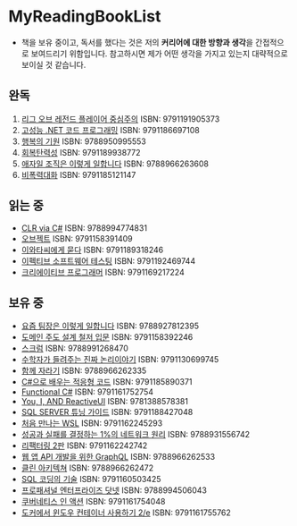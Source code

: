 # MyReadingBookList

- 책을 보유 중이고, 독서를 했다는 것은 저의 **커리어에 대한 방향과 생각**을 간접적으로 보여드리기 위함입니다. 참고하시면 제가 어떤 생각을 가지고 있는지 대략적으로 보이실 것 같습니다.

## 완독

1. [리그 오브 레전드 플레이어 중심주의](https://www.aladin.co.kr/shop/wproduct.aspx?ItemId=323999437) ISBN: 9791191905373
2. [고성능 .NET 코드 프로그래밍](https://www.aladin.co.kr/shop/wproduct.aspx?ItemId=75388863) ISBN: 9791186697108
3. [행복의 기원](https://www.aladin.co.kr/shop/wproduct.aspx?ItemId=273139330) ISBN: 9788950995553
4. [회복탄력성](https://www.aladin.co.kr/shop/wproduct.aspx?ItemId=187544571) ISBN: 9791189938772
5. [애자일 조직은 이렇게 일합니다](https://www.aladin.co.kr/shop/wproduct.aspx?ItemId=296976761&start=slayer) ISBN: 9788966263608
6. [비폭력대화](https://www.aladin.co.kr/shop/wproduct.aspx?ItemId=125174961) ISBN: 9791185121147

## 읽는 중

- [CLR via C#](https://www.aladin.co.kr/shop/wproduct.aspx?ItemId=49012922) ISBN: 9788994774831
- [오브젝트](https://aladin.co.kr/shop/wproduct.aspx?ItemId=193681076) ISBN: 9791158391409
- [이와타씨에게 묻다](https://www.aladin.co.kr/shop/wproduct.aspx?ItemId=272251382) ISBN: 9791189318246
- [이펙티브 소프트웨어 테스팅](https://www.aladin.co.kr/shop/wproduct.aspx?ItemId=311329128&start=slayer) ISBN: 9791192469744
- [크리에이티브 프로그래머](https://www.aladin.co.kr/shop/wproduct.aspx?ItemId=324029106&start=slayer) ISBN: 9791169217224

## 보유 중

- [요즘 팀장은 이렇게 일합니다](https://www.aladin.co.kr/shop/wproduct.aspx?ItemId=274364114) ISBN: 9788927812395
- [도메인 주도 설계 철저 입문](https://www.aladin.co.kr/shop/wproduct.aspx?ItemId=252622256) ISBN: 9791158392246
- [스크럼](https://www.aladin.co.kr/shop/wproduct.aspx?ItemId=2620748) ISBN: 9788991268470
- [수학자가 들려주는 진짜 논리이야기](https://www.aladin.co.kr/shop/wproduct.aspx?ItemId=317864700&start=slayer) ISBN: 9791130699745
- [함께 자라기](https://www.aladin.co.kr/shop/wproduct.aspx?ItemId=175977462) ISBN: 9788966262335
- [C#으로 배우는 적응형 코드](https://www.aladin.co.kr/shop/wproduct.aspx?ItemId=70396929) ISBN: 9791185890371
- [Functional C#](https://www.aladin.co.kr/shop/wproduct.aspx?ItemId=182496337&start=slayer) ISBN: 9791161752754
- [You, I, AND ReactiveUI](https://www.blurb.com/b/8680442-you-i-and-reactiveui-color-hardcover) ISBN: 9781388578381
- [SQL SERVER 튜닝 가이드](https://www.aladin.co.kr/shop/wproduct.aspx?ItemId=292604393) ISBN: 9791188427048
- [처음 만나는 WSL](https://www.aladin.co.kr/shop/wproduct.aspx?ItemId=290145237) ISBN: 9791162245293
- [성공과 실패를 결정하는 1%의 네트워크 원리](https://www.aladin.co.kr/shop/wproduct.aspx?ItemId=243233851&start=slayer) ISBN: 9788931556742
- [리팩터링 2판](https://www.aladin.co.kr/shop/wproduct.aspx?ItemId=236186172&start=slayer) ISBN: 9791162242742
- [웹 앱 API 개발을 위한 GraphQL](https://www.aladin.co.kr/shop/wproduct.aspx?ItemId=214316947&start=slayer) ISBN: 9788966262533
- [클린 아키텍쳐](https://www.aladin.co.kr/shop/wproduct.aspx?ItemId=202322454) ISBN: 9788966262472
- [SQL 코딩의 기술](https://www.aladin.co.kr/shop/wproduct.aspx?ItemId=124421253) ISBN: 9791160503425
- [프로패셔널 엔터프라이즈 닷넷](https://www.aladin.co.kr/shop/wproduct.aspx?ItemId=7776938) ISBN: 9788994506043
- [쿠버네티스 인 액션](https://www.aladin.co.kr/shop/wproduct.aspx?ItemId=235962702&start=slayer) ISBN: 9791161754048
- [도커에서 윈도우 컨테이너 사용하기 2/e](https://www.aladin.co.kr/shop/wproduct.aspx?ItemId=280895443&start=slayer) ISBN: 9791161755762
